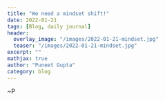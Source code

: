 ```yaml
---
title: "We need a mindset shift!"
date: 2022-01-21
tags: [Blog, daily journal]
header:
  overlay_image: "/images/2022-01-21-mindset.jpg"
  teaser: "/images/2022-01-21-mindset.jpg"
excerpt: ""
mathjax: true
author: "Puneet Gupta"
category: blog
---
```




~P
